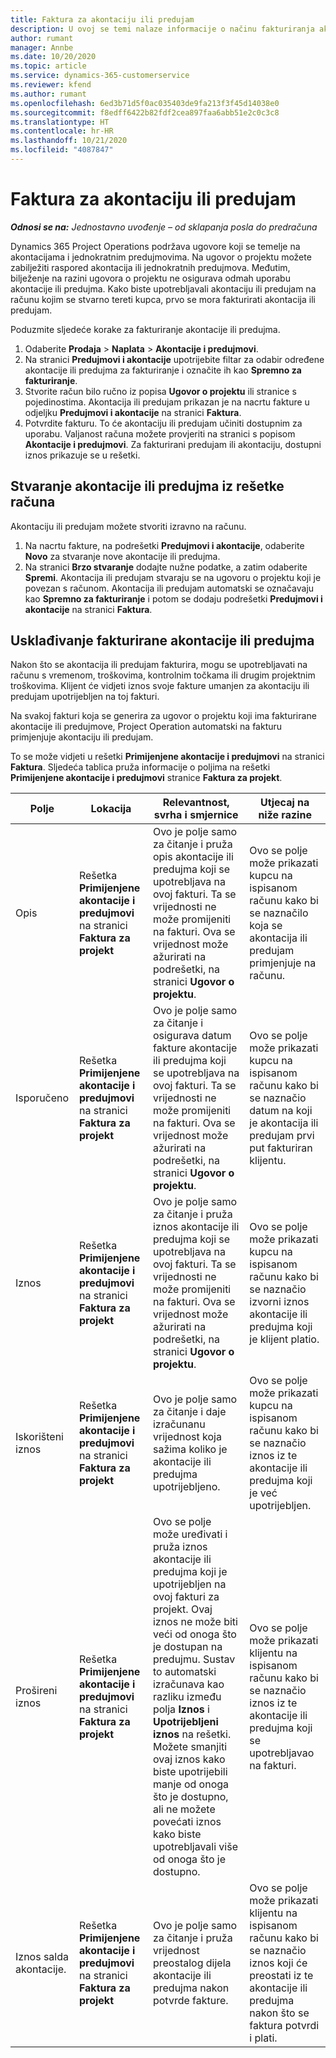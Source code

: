 ```yaml
---
title: Faktura za akontaciju ili predujam
description: U ovoj se temi nalaze informacije o načinu fakturiranja akontacije ili predujma u aplikaciji Project Operations.
author: rumant
manager: Annbe
ms.date: 10/20/2020
ms.topic: article
ms.service: dynamics-365-customerservice
ms.reviewer: kfend
ms.author: rumant
ms.openlocfilehash: 6ed3b71d5f0ac035403de9fa213f3f45d14038e0
ms.sourcegitcommit: f8edff6422b82fdf2cea897faa6abb51e2c0c3c8
ms.translationtype: HT
ms.contentlocale: hr-HR
ms.lasthandoff: 10/21/2020
ms.locfileid: "4087847"
---
```

# <a name="invoice-a-retainer-or-an-advance"></a>Faktura za akontaciju ili predujam

_**Odnosi se na:** Jednostavno uvođenje – od sklapanja posla do predračuna_

Dynamics 365 Project Operations podržava ugovore koji se temelje na akontacijama i jednokratnim predujmovima. Na ugovor o projektu možete zabilježiti raspored akontacija ili jednokratnih predujmova. Međutim, bilježenje na razini ugovora o projektu ne osigurava odmah uporabu akontacije ili predujma. Kako biste upotrebljavali akontaciju ili predujam na računu kojim se stvarno tereti kupca, prvo se mora fakturirati akontacija ili predujam.

Poduzmite sljedeće korake za fakturiranje akontacije ili predujma.

1. Odaberite **Prodaja** > **Naplata** > **Akontacije i predujmovi**. 
2. Na stranici **Predujmovi i akontacije** upotrijebite filtar za odabir određene akontacije ili predujma za fakturiranje i označite ih kao **Spremno za fakturiranje**.
3. Stvorite račun bilo ručno iz popisa **Ugovor o projektu** ili stranice s pojedinostima. Akontacija ili predujam prikazan je na nacrtu fakture u odjeljku **Predujmovi i akontacije** na stranici **Faktura**.
4. Potvrdite fakturu. To će akontaciju ili predujam učiniti dostupnim za uporabu. Valjanost računa možete provjeriti na stranici s popisom **Akontacije i predujmovi**. Za fakturirani predujam ili akontaciju, dostupni iznos prikazuje se u rešetki.

## <a name="create-a-retainer-or-advance-from-the-invoice-grid"></a>Stvaranje akontacije ili predujma iz rešetke računa

Akontaciju ili predujam možete stvoriti izravno na računu.

1. Na nacrtu fakture, na podrešetki **Predujmovi i akontacije**, odaberite **Novo** za stvaranje nove akontacije ili predujma. 
2. Na stranici **Brzo stvaranje** dodajte nužne podatke, a zatim odaberite **Spremi**. Akontacija ili predujam stvaraju se na ugovoru o projektu koji je povezan s računom. Akontacija ili predujam automatski se označavaju kao **Spremno za fakturiranje** i potom se dodaju podrešetki **Predujmovi i akontacije** na stranici **Faktura**.

## <a name="reconcile-an-invoiced-retainer-or-advance"></a>Usklađivanje fakturirane akontacije ili predujma

Nakon što se akontacija ili predujam fakturira, mogu se upotrebljavati na računu s vremenom, troškovima, kontrolnim točkama ili drugim projektnim troškovima. Klijent će vidjeti iznos svoje fakture umanjen za akontaciju ili predujam upotrijebljen na toj fakturi.

Na svakoj fakturi koja se generira za ugovor o projektu koji ima fakturirane akontacije ili predujmove, Project Operation automatski na fakturu primjenjuje akontaciju ili predujam.

To se može vidjeti u rešetki **Primijenjene akontacije i predujmovi** na stranici **Faktura**. Sljedeća tablica pruža informacije o poljima na rešetki **Primijenjene akontacije i predujmovi** stranice **Faktura za projekt**.

| Polje | Lokacija | Relevantnost, svrha i smjernice | Utjecaj na niže razine |
| --- | --- | --- | --- |
| Opis | Rešetka **Primijenjene akontacije i predujmovi** na stranici **Faktura za projekt** |Ovo je polje samo za čitanje i pruža opis akontacije ili predujma koji se upotrebljava na ovoj fakturi. Ta se vrijednosti ne može promijeniti na fakturi. Ova se vrijednost može ažurirati na podrešetki, na stranici **Ugovor o projektu**. | Ovo se polje može prikazati kupcu na ispisanom računu kako bi se naznačilo koja se akontacija ili predujam primjenjuje na računu. |
| Isporučeno | Rešetka **Primijenjene akontacije i predujmovi** na stranici **Faktura za projekt**  | Ovo je polje samo za čitanje i osigurava datum fakture akontacije ili predujma koji se upotrebljava na ovoj fakturi. Ta se vrijednosti ne može promijeniti na fakturi. Ova se vrijednost može ažurirati na podrešetki, na stranici **Ugovor o projektu**. | Ovo se polje može prikazati kupcu na ispisanom računu kako bi se naznačio datum na koji je akontacija ili predujam prvi put fakturiran klijentu. |
| Iznos | Rešetka **Primijenjene akontacije i predujmovi** na stranici **Faktura za projekt**  | Ovo je polje samo za čitanje i pruža iznos akontacije ili predujma koji se upotrebljava na ovoj fakturi. Ta se vrijednosti ne može promijeniti na fakturi. Ova se vrijednost može ažurirati na podrešetki, na stranici **Ugovor o projektu**. | Ovo se polje može prikazati kupcu na ispisanom računu kako bi se naznačio izvorni iznos akontacije ili predujma koji je klijent platio. |
| Iskorišteni iznos | Rešetka **Primijenjene akontacije i predujmovi** na stranici **Faktura za projekt**  | Ovo je polje samo za čitanje i daje izračunanu vrijednost koja sažima koliko je akontacije ili predujma upotrijebljeno. | Ovo se polje može prikazati kupcu na ispisanom računu kako bi se naznačio iznos iz te akontacije ili predujma koji je već upotrijebljen. |
| Prošireni iznos | Rešetka **Primijenjene akontacije i predujmovi** na stranici **Faktura za projekt**  | Ovo se polje može uređivati i pruža iznos akontacije ili predujma koji je upotrijebljen na ovoj fakturi za projekt. Ovaj iznos ne može biti veći od onoga što je dostupan na predujmu. Sustav to automatski izračunava kao razliku između polja **Iznos** i **Upotrijebljeni iznos** na rešetki. Možete smanjiti ovaj iznos kako biste upotrijebili manje od onoga što je dostupno, ali ne možete povećati iznos kako biste upotrebljavali više od onoga što je dostupno. | Ovo se polje može prikazati klijentu na ispisanom računu kako bi se naznačio iznos iz te akontacije ili predujma koji se upotrebljavao na fakturi. |
| Iznos salda akontacije. | Rešetka **Primijenjene akontacije i predujmovi** na stranici **Faktura za projekt**  | Ovo je polje samo za čitanje i pruža vrijednost preostalog dijela akontacije ili predujma nakon potvrde fakture. | Ovo se polje može prikazati klijentu na ispisanom računu kako bi se naznačio iznos koji će preostati iz te akontacije ili predujma nakon što se faktura potvrdi i plati. |
